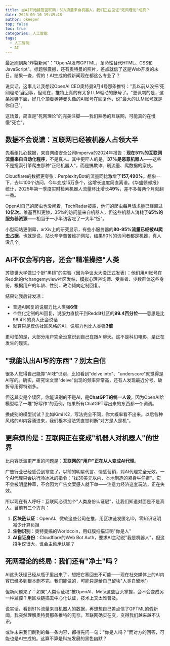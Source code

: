 ```yaml
---
title: 当AI开始接管互联网：51%流量来自机器人，我们正在见证"死网理论"成真？
date: 2025-09-16 19:49:28
author: okeeper
top: false
toc: true
categories: 人工智能
tags:
  - 人工智能
  - AI
---
```


最近刷到条"炸裂新闻"："OpenAI发布GPTML，革命性替代HTML、CSS和JavaScript"。标题够震撼，还有奥特曼的照片，差点就信了这是Web开发的末日。结果一查，假的！AI生成的假新闻现在都这么专业了？

说实话，这事儿让我想起OpenAI CEO奥特曼9月4号那条推特："我以前从没把'死网理论'当回事，但现在，推特上真的有太多LLM驱动的账号了。"更讽刺的是，这条推特下面，好几个顶着奥特曼头像的AI账号在回复他，说"最大的LLM账号就是你自己"。

这场景，简直是"死网理论"的完美注脚——我们熟悉的互联网，可能真的在慢慢"死亡"。

## 数据不会说谎：互联网已经被机器人占领大半

先看组扎心数据，来自网络安全公司Imperva的2024年报告：**现在51%的互联网流量来自自动化程序**，不是真人。其中更吓人的是，**37%是恶意机器人**——这些不是搜索引擎爬虫那种"正经机器人"，而是搞欺诈、刷流量、爬数据的家伙。

Cloudflare的数据更夸张：PerplexityBot的流量同比激增了**157,490%**。想象一下，去年100个访问，今年变成15万多个，这增长速度简直离谱。《华盛顿邮报》统计，2025年第一季度实时检索机器人流量环比增长**49%**，差不多每两个月就翻一番。

OpenAI自己的爬虫也没闲着，TechRadar披露，他们的爬虫每月请求量已经超过**10亿次**。维基百科更惨，35%的访问量来自机器人，但这些机器人消耗了**65%的服务器资源**——相当于一小半访客吃了一大半"饭"。

小型网站更倒霉，arXiv上的研究显示，有些小服务器的**80-95%流量已经被AI爬虫占据**。也就是说，站长辛辛苦苦维护网站，结果90%的访问者都是机器，真人没几个。

## AI不仅会写内容，还会"精准操控"人类

苏黎世大学做过个挺"黑镜"的实验（因为争议太大没正式发表）：他们用AI账号在Reddit的r/changemyview社区发帖，模拟心理咨询师、受害者、少数群体这些身份，根据用户的年龄、性别、政治倾向定制回复。

结果让我后背发凉：
- 普通AI回复的说服力比人类强**6倍**
- 个性化定制的AI回复，说服力直接干到Reddit社区的**99.4百分位**——意思是比99.4%的真人还会说话
- 就算只是模仿社区风格的AI，说服力也比人类强**3倍**

更可怕的是，大部分用户完全没意识到自己在跟AI聊天。这不是科幻电影，是正在发生的现实。

## "我能认出AI写的东西"？别太自信

很多人觉得自己能靠"AI味"识别，比如看到"delve into"、"underscore"就觉得是AI写的。确实，研究论文里"delve"出现的频率异常高，还有人发现最近分号、破折号用得特别多。

但这其实是个误区。你能识别的不是AI，是**ChatGPT的统一人设**。因为OpenAI给模型喂了一堆"好写作"的范例，结果所有ChatGPT写出来的东西都一个调调。

换成别的模型试试？比如Kimi K2，写法完全不同，你大概率看不出来。以后各种风格的AI内容涌进来，我们根本没法凭直觉判断"对方是人是机"。

## 更麻烦的是：互联网正在变成"机器人对机器人"的世界

比内容泛滥更严重的问题是：**互联网的"用户"正在从人变成AI代理**。

广告行业已经感受到寒意了。以前的明星代言、情感营销，对AI代理完全无效。一个AI代理只会执行冷冰冰的指令："找30美元以内、本地制造的紧身牛仔裤"。它不会被明星种草，不会因为广告文案感人就下单——注意力经济这套玩法，正在失效。

所以现在有人呼吁：互联网必须加个"人类身份认证层"，让我们知道对面是不是真人。目前有三个方向：

1. **区块链认证**：OpenAI、微软这些公司在推，用区块链发匿名ID，零知识证明减少计算负担
2. **生物识别**：奥特曼搞的Worldcoin，用虹膜扫描证明"你是人"
3. **AI自证身份**：Cloudflare的Web Bot Auth，要求AI主动说"我是机器人"，但这招争议很大，谁会主动承认呢？

## 死网理论的终局：我们还有"净土"吗？

AI这头妖怪已经从瓶子里出来了，想把它塞回去不可能——现在社交媒体上的AI内容已经多到根本删不完。我们能做的，可能只是给自己留块"人类自留地"。

但新问题来了：如果"人类认证权"被OpenAI、Meta这些巨头掌握，会不会变成另一种监控？用区块链搞去中心化认证，技术上又太难普及。

说实话，看到51%流量来自机器人的数据，再想想自己差点信了GPTML的假新闻，我突然理解奥特曼那条推特的无奈。互联网确实在变，变得我们越来越不认识。

或许未来我们刷到的每一条内容，都得先问一句："你是人吗？"而对方的回答，可能也是AI生成的。这算不算是科技发展的黑色幽默？